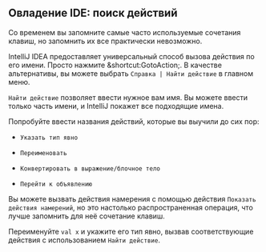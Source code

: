 ## Овладение IDE: поиск действий

Со временем вы запомните самые часто используемые сочетания клавиш, но запомнить их все практически невозможно.

IntelliJ IDEA предоставляет универсальный способ вызова действия по его имени. Просто нажмите <span class="shortcut">&shortcut:GotoAction;</span>. В качестве альтернативы, вы можете выбрать <span class="control">`Справка | Найти действие`</span> в главном меню.

<span class="control">`Найти действие`</span> позволяет ввести нужное вам имя. Вы можете ввести только часть имени, и IntelliJ покажет все подходящие имена.

Попробуйте ввести названия действий, которые вы выучили до сих пор:

- <span class="control">`Указать тип явно`</span>

- <span class="control">`Переименовать`</span>

- <span class="control">`Конвертировать в выражение/блочное тело`</span>

- <span class="control">`Перейти к объявлению`</span>

Вы можете вызвать действия намерения с помощью действия <span class="control">`Показать действия намерений`</span>, но это настолько распространенная операция, что лучше запомнить для неё сочетание клавиш.

Переименуйте `val x` и укажите его тип явно, вызвав соответствующие действия с использованием <span class="control">`Найти действие`</span>.
